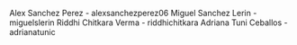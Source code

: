 Alex Sanchez Perez - alexsanchezperez06
Miguel Sanchez Lerin - miguelslerin
Riddhi Chitkara Verma - riddhichitkara
Adriana Tuni Ceballos - adrianatunic